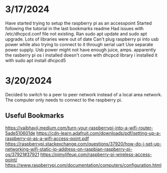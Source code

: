# 3/17/2024
Have started trying to setup the raspberry pi as an accesspoint
Started following the tutorial in the last bookmarks readme
Had issues with /etc/dhcpcd.conf file not existing. 
Ran sudo apt update and sudo apt upgrade. Lots of libraries were out of date
Can't plug raspberry pi into usb power while also trying to connect to it through serial uart
Use separate power supply. Usb power might not have enough juice, amps. 
apparently the rasberry pi os i installed doesn't come with dhcpcd library
i installed it with sudo apt install dhcpcd5

# 3/20/2024
Decided to switch to a peer to peer network instead of a local area network. The computer only needs to connect to the raspberry pi.



## Useful Bookmarks
https://vaibhavji.medium.com/turn-your-raspberrypi-into-a-wifi-router-5ade510601de
https://cdn-learn.adafruit.com/downloads/pdf/setting-up-a-raspberry-pi-as-a-wifi-access-point.pdf
https://raspberrypi.stackexchange.com/questions/37920/how-do-i-set-up-networking-wifi-static-ip-address-on-raspbian-raspberry-pi-os/37921#37921
https://pimylifeup.com/raspberry-pi-wireless-access-point/
https://www.raspberrypi.com/documentation/computers/configuration.html